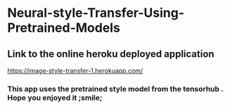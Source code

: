 # Neural-style-Transfer-Using-Pretrained-Models

## Link to the online heroku deployed application
https://image-style-transfer-1.herokuapp.com/

### This app uses the pretrained style model from the tensorhub . Hope you enjoyed it ;smile;
